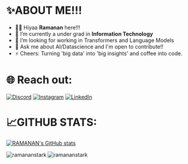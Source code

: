 # ✨ABOUT ME!!!

- 🙋‍♂️ Hiyaa **Ramanan** here!!!
- 🌱 I’m currently a under grad in **Information Technology**
- 🤔 I’m looking for working in Transformers and Language Models
- 💬 Ask me about AI/Datascience and I'm open to contribute!!
- ⚡ Cheers: Turning 'big data' into 'big insights' and coffee into code.

# 🌐 Reach out:
[![Discord](https://img.shields.io/badge/Discord-%237289DA.svg?logo=discord&logoColor=white)](https://discord.gg/https://discord.gg/RamananStark#7333) [![Instagram](https://img.shields.io/badge/Instagram-%23E4405F.svg?logo=Instagram&logoColor=white)](https://www.instagram.com/ramanan_venkateshwaran/) [![LinkedIn](https://img.shields.io/badge/LinkedIn-%230077B5.svg?logo=linkedin&logoColor=white)](https://www.linkedin.com/in/ramanan-venkateswaran-190ab5202/)

# 📈GITHUB STATS:
[![RAMANAN's GitHub stats](https://github-readme-stats.vercel.app/api?username=ramananstark&show_icons=true&theme=synthwave)](https://github.com/ramananstark/github-readme-stats)

<p><img align="left" src="https://github-readme-stats.vercel.app/api/top-langs?username=ramananstark&show_icons=true&theme=synthwave&locale=en&layout=compact" alt="ramananstark" /></p>


<p><img align="center" src="https://github-readme-streak-stats.herokuapp.com/?user=ramananstark&theme=synthwave" alt="ramananstark" /></p>
